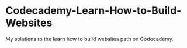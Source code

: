 # Codecademy-Learn-How-to-Build-Websites
My solutions to the learn how to build websites path on Codecademy.
